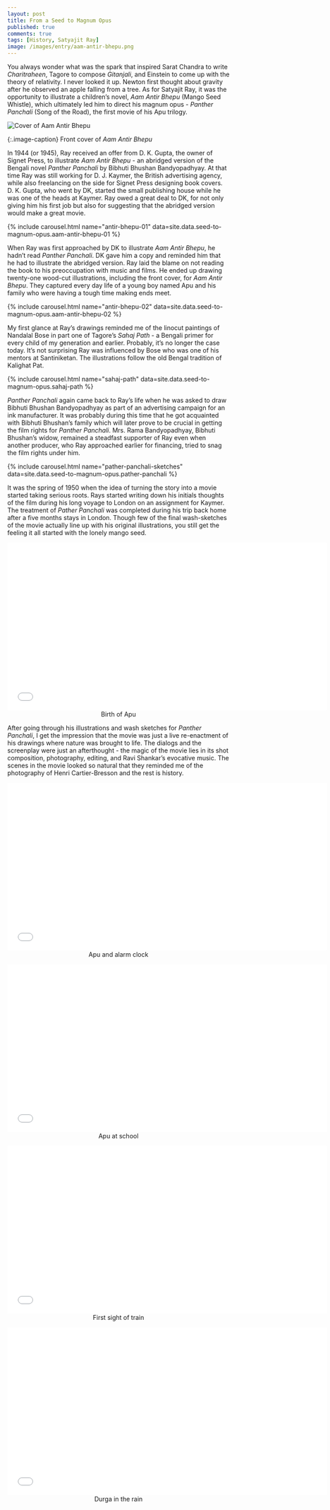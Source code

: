 ```yaml
---
layout: post
title: From a Seed to Magnum Opus
published: true
comments: true
tags: [History, Satyajit Ray]
image: /images/entry/aam-antir-bhepu.png
---
```


You always wonder what was the spark that inspired Sarat Chandra to write 
_Charitraheen_, Tagore to compose _Gitanjali_, and Einstein to come up with the 
theory of relativity. I never looked it up. Newton first thought about 
gravity after he observed an apple falling from a tree. As for Satyajit Ray, 
it was the opportunity to illustrate a children’s novel, 
_Aam Antir Bhepu_ (Mango Seed Whistle), which ultimately led him to direct 
his magnum opus - _Panther Panchali_ (Song of the Road), the first movie of 
his Apu trilogy.

![Cover of Aam Antir Bhepu](/images/seed-to-magnum-opus/aav-cover.jpg?style=centerme)

{:.image-caption}
Front cover of _Aam Antir Bhepu_

In 1944 (or 1945), Ray received an offer from D. K. Gupta, the owner of Signet 
Press, to illustrate _Aam Antir Bhepu_ - an abridged version of the Bengali novel 
_Panther Panchali_ by Bibhuti Bhushan Bandyopadhyay. At that time Ray was still 
working for D. J. Kaymer, the British advertising agency, while also 
freelancing on the side for Signet Press designing book covers. D. K. Gupta, 
who went by DK, started the small publishing house while he was one of the 
heads at Kaymer. Ray owed a great deal to DK, for not only giving him his 
first job but also for suggesting that the abridged version would make 
a great movie.

{% include carousel.html name="antir-bhepu-01" data=site.data.seed-to-magnum-opus.aam-antir-bhepu-01 %}

When Ray was first approached by DK to illustrate _Aam Antir Bhepu_, he hadn’t 
read _Panther Panchali_. DK gave him a copy and reminded him that he 
had to illustrate the abridged version. Ray laid the blame on not reading the book 
to his preoccupation with music and films. He ended up drawing twenty-one 
wood-cut illustrations, including the front cover, for _Aam Antir Bhepu_. They 
captured every day life of a young boy named Apu and his family who were having
a tough time making ends meet.

{% include carousel.html name="antir-bhepu-02" data=site.data.seed-to-magnum-opus.aam-antir-bhepu-02 %}

My first glance at Ray’s drawings reminded me of the linocut paintings of Nandalal 
Bose in part one of Tagore’s _Sahaj Path_ - a Bengali primer for 
every child of my generation and earlier. Probably, 
it’s no longer the case today. It’s not surprising Ray was influenced by 
Bose who was one of his mentors at Santiniketan. The illustrations follow the 
old Bengal tradition of Kalighat Pat.

{% include carousel.html name="sahaj-path" data=site.data.seed-to-magnum-opus.sahaj-path %}

_Panther Panchali_ again came back to Ray’s life when he was asked to draw Bibhuti Bhushan 
Bandyopadhyay as part of an advertising campaign for an ink manufacturer. 
It was probably during this time that he got  acquainted with
Bibhuti Bhushan’s family which will later prove to be crucial in getting 
the film rights for _Panther Panchali_. Mrs. Rama Bandyopadhyay, 
Bibhuti Bhushan’s widow, remained a steadfast supporter of Ray even 
when another producer, who Ray approached earlier for financing, tried to 
snag the film rights under him.

{% include carousel.html name="pather-panchali-sketches" data=site.data.seed-to-magnum-opus.pather-panchali %}

It was the spring of 1950 when the idea of turning the story into a movie started
taking serious roots. Rays started writing down his initials thoughts of the film 
during his long voyage to London on an assignment 
for Kaymer. The treatment of _Pather Panchali_ was completed during his trip back 
home after a five months stays in London. Though few of the final wash-sketches 
of the movie actually line up with his original illustrations, you still 
get the feeling it all started with the lonely mango seed.

<div align="center">
<iframe width="725" height="380" frameborder="0" src="//player.vimeo.com/video/192472480" webkitallowfullscreen="1" mozallowfullscreen="1" allowfullscreen="1"></iframe>
</div>
<div align="center">Birth of Apu</div>

After going through his illustrations and wash sketches for _Panther Panchali_, 
I get the impression that the movie was just a live re-enactment of his 
drawings where nature was brought to life. The dialogs and the screenplay 
were just an afterthought - the magic of the movie lies in its shot composition, 
photography, editing, and Ravi Shankar’s evocative music. The scenes in
the movie looked so natural that they reminded me of the photography of 
Henri Cartier-Bresson and the rest is history.

<div align="center">
<iframe width="725" height="380" frameborder="0" src="//player.vimeo.com/video/192472482" webkitallowfullscreen="1" mozallowfullscreen="1" allowfullscreen="1"></iframe>
</div>
<div align="center">Apu and alarm clock</div>
<p/>

<div align="center">
<iframe width="725" height="380" frameborder="0" src="//player.vimeo.com/video/192472478" webkitallowfullscreen="1" mozallowfullscreen="1" allowfullscreen="1"></iframe>
</div>
<div align="center">Apu at school</div>
<p/>

<div align="center">
<iframe width="725" height="380" frameborder="0" src="//player.vimeo.com/video/192472483" webkitallowfullscreen="1" mozallowfullscreen="1" allowfullscreen="1"></iframe>
</div>
<div align="center">First sight of train</div>
<p/>

<div align="center">
<iframe width="725" height="380" frameborder="0" src="//player.vimeo.com/video/192472481" webkitallowfullscreen="1" mozallowfullscreen="1" allowfullscreen="1"></iframe> 
</div>
<div align="center">Durga in the rain</div>

